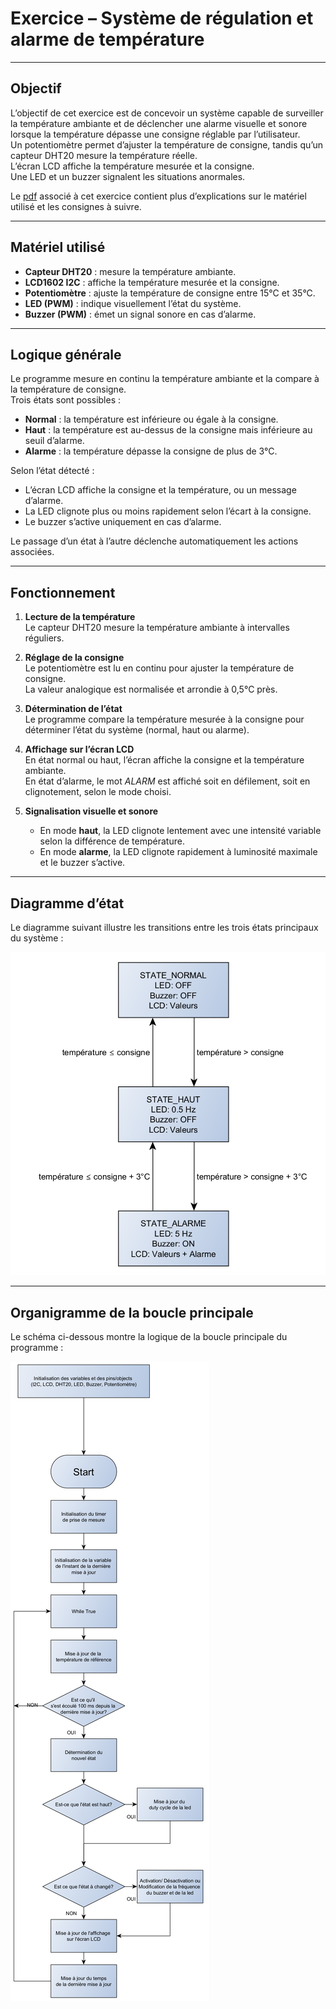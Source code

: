 # Exercice – Système de régulation et alarme de température

---

## Objectif

L’objectif de cet exercice est de concevoir un système capable de surveiller la température ambiante et de déclencher une alarme visuelle et sonore lorsque la température dépasse une consigne réglable par l’utilisateur.  
Un potentiomètre permet d’ajuster la température de consigne, tandis qu’un capteur DHT20 mesure la température réelle.  
L’écran LCD affiche la température mesurée et la consigne.  
Une LED et un buzzer signalent les situations anormales.

Le [pdf](./Exercice3.pdf) associé à cet exercice contient plus d’explications sur le matériel utilisé et les consignes à suivre.

---

## Matériel utilisé

- **Capteur DHT20** : mesure la température ambiante.  
- **LCD1602 I2C** : affiche la température mesurée et la consigne.  
- **Potentiomètre** : ajuste la température de consigne entre 15°C et 35°C.  
- **LED (PWM)** : indique visuellement l’état du système.  
- **Buzzer (PWM)** : émet un signal sonore en cas d’alarme.

---

## Logique générale

Le programme mesure en continu la température ambiante et la compare à la température de consigne.  
Trois états sont possibles :  
- **Normal** : la température est inférieure ou égale à la consigne.  
- **Haut** : la température est au-dessus de la consigne mais inférieure au seuil d’alarme.  
- **Alarme** : la température dépasse la consigne de plus de 3°C.

Selon l’état détecté :
- L’écran LCD affiche la consigne et la température, ou un message d’alarme.  
- La LED clignote plus ou moins rapidement selon l’écart à la consigne.  
- Le buzzer s’active uniquement en cas d’alarme.  

Le passage d’un état à l’autre déclenche automatiquement les actions associées.

---

## Fonctionnement

1. **Lecture de la température**  
   Le capteur DHT20 mesure la température ambiante à intervalles réguliers.  

2. **Réglage de la consigne**  
   Le potentiomètre est lu en continu pour ajuster la température de consigne.  
   La valeur analogique est normalisée et arrondie à 0,5°C près.

3. **Détermination de l’état**  
   Le programme compare la température mesurée à la consigne pour déterminer l’état du système (normal, haut ou alarme).  

4. **Affichage sur l’écran LCD**  
   En état normal ou haut, l’écran affiche la consigne et la température ambiante.  
   En état d’alarme, le mot *ALARM* est affiché soit en défilement, soit en clignotement, selon le mode choisi.  

5. **Signalisation visuelle et sonore**  
   - En mode **haut**, la LED clignote lentement avec une intensité variable selon la différence de température.  
   - En mode **alarme**, la LED clignote rapidement à luminosité maximale et le buzzer s’active.

---

## Diagramme d’état

Le diagramme suivant illustre les transitions entre les trois états principaux du système :

![Diagramme d’état](./diagramme_etats.png)

---

## Organigramme de la boucle principale

Le schéma ci-dessous montre la logique de la boucle principale du programme :

![Organigramme de la boucle principale](./orga_boucle_principale.png)
